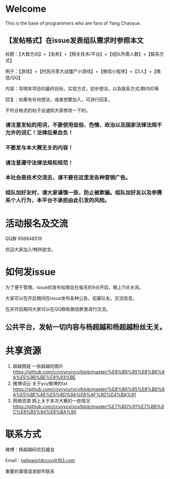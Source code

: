 # Welcome

This is the base of programmers who are fans of Yang Chaoyue.

## 【发帖格式】在issue发表组队需求时参照本文

标题：【大致方向】+【名称】+【相关技术/平台】+【组队所需人数】+【联系方式】

例子：【游戏】+【村民月芽大战僵尸小游戏】+【微信小程序】+【3人】+【微信/QQ】

内容：写明本项目的最终目标，实现方式，初步想法，以及联系方式/群内ID等

回复：如果有任何想法，或者想要加入，可进行回复。

不符合格式的帖子会通知大家修改一下的。

### 请注意发帖的用词，不要使用低俗、色情、政治以及国家法律法规不允许的词汇！法律后果自负！

### 不要发与本大赛无关的内容！

### 请注意遵守法律法规和规范！

### 本社会是技术交流去，请不要在这里发各种营销广告。

### 组队加好友时，请大家谨慎一些，防止被欺骗。组队加好友以及参赛系个人行为，本平台不承担由此引发的风险。

# 活动报名及交流

QQ群  956848519

欢迎大家加入!畅所欲言。

# 如何发issue

为了便于管理，issue的发布权限会在每天的9点开启，晚上11点关闭。

大家可以在开启期间在issue发布各种公告，招募队友，交流信息。

在非开启期间大家可以在QQ群和微信群里进行交流。

## 公共平台，发帖一切内容与杨超越和杨超越粉丝无关。

# 共享资源

1. 超越图链 一些超越的图片    https://github.com/ccyyycy/ycy/blob/master/%E8%B6%85%E8%B6%8A%E5%9B%BE%E9%93%BE
1. 微博词云  关于ycy微博的txt  https://github.com/ccyyycy/ycy/blob/master/%E8%B6%85%E8%B6%8A%E5%BE%AE%E5%8D%9A%E8%AF%8D%E4%BA%91
1. 网络资源   网上关于本次大赛的一些情况  https://github.com/ccyyycy/ycy/blob/master/%E7%BD%91%E7%BB%9C%E8%B5%84%E6%BA%90

# 联系方式

微博：杨超越码农后援会

Email：helloworldccyy@163.com

重要的事情请发邮件联系
